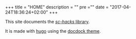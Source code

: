 +++
title = "HOME"
description = ""
pre ="<i class='fa fa-bicycle'></i>"
date = "2017-04-24T18:36:24+02:00"
+++


This site documents the [_sc-hacks_ library](https://github.com/iani/sc-hacks).

It is made with [hugo]() using the [docdock theme]().

